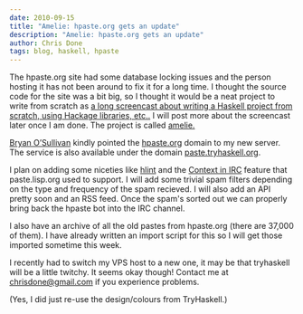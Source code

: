 ```yaml
---
date: 2010-09-15
title: "Amelie: hpaste.org gets an update"
description: "Amelie: hpaste.org gets an update"
author: Chris Done
tags: blog, haskell, hpaste
---
```


The hpaste.org site had some database locking issues and the
person hosting it has not been around to fix it for a long
time. I thought the source code for the site was a bit big, so I
thought it would be a neat project to write from scratch as
[a long screencast about writing a Haskell project from scratch,
using Hackage libraries, etc..](http://github.com/chrisdone/amelie-emacs-cast)
I will post more about the screencast later once I am done. The project is
called [amelie.](http://github.com/chrisdone/amelie)

[Bryan O’Sullivan](http://www.serpentine.com/blog/) kindly
pointed the [hpaste.org](http://hpaste.org/) domain to my new
server. The service is also available under the domain
[paste.tryhaskell.org](http://paste.tryhaskell.org/).

I plan on adding some niceties like
[hlint](http://community.haskell.org/~ndm/hlint/) and the
[Context in IRC](http://bc.tech.coop/blog/041020.html) feature
that paste.lisp.org used to support. I will add some trivial spam
filters depending on the type and frequency of the spam
recieved. I will also add an API pretty soon and an RSS
feed. Once the spam's sorted out we can properly bring back the
hpaste bot into the IRC channel.

I also have an archive of all the old pastes from hpaste.org
(there are 37,000 of them). I have already written an import script
for this so I will get those imported sometime this week.

I recently had to switch my VPS host to a new one, it may be that
tryhaskell will be a little twitchy. It seems okay though!
Contact me at [chrisdone@gmail.com](mailto:chrisdone@gmail.com)
if you experience problems.

(Yes, I did just re-use the design/colours from TryHaskell.)
